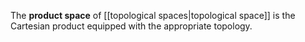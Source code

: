The **product space** of [[topological spaces|topological space]] is the Cartesian product equipped with the appropriate topology.